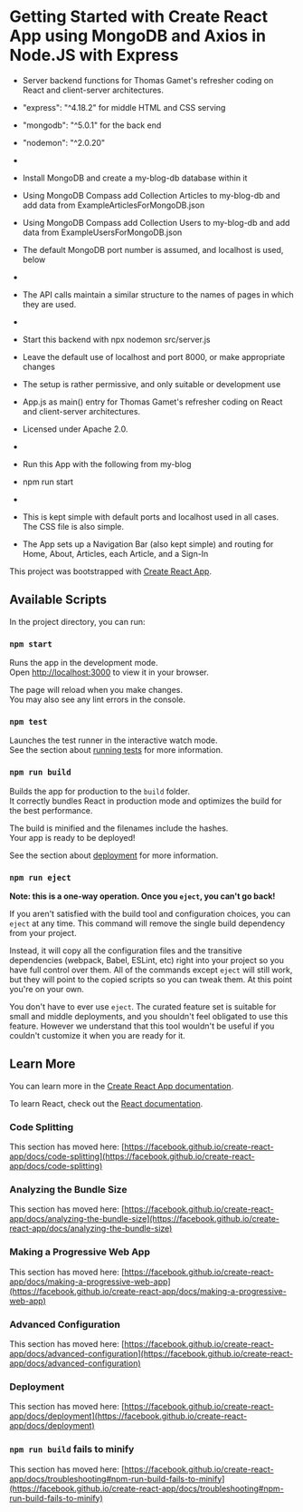 # Getting Started with Create React App using MongoDB and Axios in Node.JS with Express
 * Server backend functions for Thomas Gamet's refresher coding on React and client-server architectures.
 * "express": "^4.18.2" for middle HTML and CSS serving
 * "mongodb": "^5.0.1" for the back end
 * "nodemon": "^2.0.20"
 * 
 * Install MongoDB and create a my-blog-db database within it
 * Using MongoDB Compass add Collection Articles to my-blog-db and add data from ExampleArticlesForMongoDB.json
 * Using MongoDB Compass add Collection Users to my-blog-db and add data from ExampleUsersForMongoDB.json
 * The default MongoDB port number is assumed, and localhost is used, below
 * 
 * The API calls maintain a similar structure to the names of pages in which they are used.
 * 
 * Start this backend with npx nodemon src/server.js
 * Leave the default use of localhost and port 8000, or make appropriate changes
 * The setup is rather permissive, and only suitable or development use

* App.js as main() entry for Thomas Gamet's refresher coding on React and client-server architectures.
* Licensed under Apache 2.0.
* 
* Run this App with the following from my-blog
* npm run start
* 
* This is kept simple with default ports and localhost used in all cases. The CSS file is also simple.
* The App sets up a Navigation Bar (also kept simple) and routing for Home, About, Articles, each Article, and a Sign-In

This project was bootstrapped with [Create React App](https://github.com/facebook/create-react-app).

## Available Scripts

In the project directory, you can run:

### `npm start`

Runs the app in the development mode.\
Open [http://localhost:3000](http://localhost:3000) to view it in your browser.

The page will reload when you make changes.\
You may also see any lint errors in the console.

### `npm test`

Launches the test runner in the interactive watch mode.\
See the section about [running tests](https://facebook.github.io/create-react-app/docs/running-tests) for more information.

### `npm run build`

Builds the app for production to the `build` folder.\
It correctly bundles React in production mode and optimizes the build for the best performance.

The build is minified and the filenames include the hashes.\
Your app is ready to be deployed!

See the section about [deployment](https://facebook.github.io/create-react-app/docs/deployment) for more information.

### `npm run eject`

**Note: this is a one-way operation. Once you `eject`, you can't go back!**

If you aren't satisfied with the build tool and configuration choices, you can `eject` at any time. This command will remove the single build dependency from your project.

Instead, it will copy all the configuration files and the transitive dependencies (webpack, Babel, ESLint, etc) right into your project so you have full control over them. All of the commands except `eject` will still work, but they will point to the copied scripts so you can tweak them. At this point you're on your own.

You don't have to ever use `eject`. The curated feature set is suitable for small and middle deployments, and you shouldn't feel obligated to use this feature. However we understand that this tool wouldn't be useful if you couldn't customize it when you are ready for it.

## Learn More

You can learn more in the [Create React App documentation](https://facebook.github.io/create-react-app/docs/getting-started).

To learn React, check out the [React documentation](https://reactjs.org/).

### Code Splitting

This section has moved here: [https://facebook.github.io/create-react-app/docs/code-splitting](https://facebook.github.io/create-react-app/docs/code-splitting)

### Analyzing the Bundle Size

This section has moved here: [https://facebook.github.io/create-react-app/docs/analyzing-the-bundle-size](https://facebook.github.io/create-react-app/docs/analyzing-the-bundle-size)

### Making a Progressive Web App

This section has moved here: [https://facebook.github.io/create-react-app/docs/making-a-progressive-web-app](https://facebook.github.io/create-react-app/docs/making-a-progressive-web-app)

### Advanced Configuration

This section has moved here: [https://facebook.github.io/create-react-app/docs/advanced-configuration](https://facebook.github.io/create-react-app/docs/advanced-configuration)

### Deployment

This section has moved here: [https://facebook.github.io/create-react-app/docs/deployment](https://facebook.github.io/create-react-app/docs/deployment)

### `npm run build` fails to minify

This section has moved here: [https://facebook.github.io/create-react-app/docs/troubleshooting#npm-run-build-fails-to-minify](https://facebook.github.io/create-react-app/docs/troubleshooting#npm-run-build-fails-to-minify)
